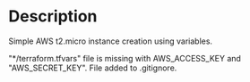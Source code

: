 # Description

Simple AWS t2.micro instance creation using variables. 

"*/terraform.tfvars" file is missing with AWS_ACCESS_KEY and "AWS_SECRET_KEY". File added to .gitignore.
